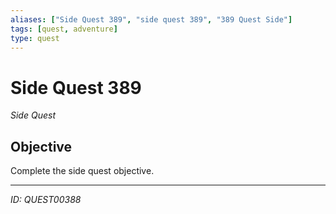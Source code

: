 ```yaml
---
aliases: ["Side Quest 389", "side quest 389", "389 Quest Side"]
tags: [quest, adventure]
type: quest
---
```


# Side Quest 389

*Side Quest*

## Objective
Complete the side quest objective.

---
*ID: QUEST00388*